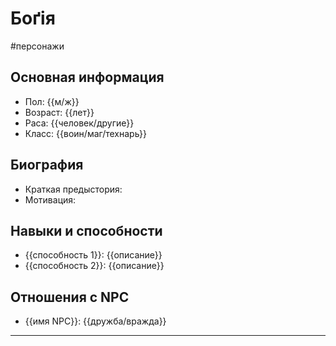 # Боґія
#персонажи 
## Основная информация
- Пол: {{м/ж}}
- Возраст: {{лет}}
- Раса: {{человек/другие}}
- Класс: {{воин/маг/технарь}}

## Биография
- Краткая предыстория: 
- Мотивация: 

## Навыки и способности
- {{способность 1}}: {{описание}}
- {{способность 2}}: {{описание}}

## Отношения с NPC
- {{имя NPC}}: {{дружба/вражда}}

---
